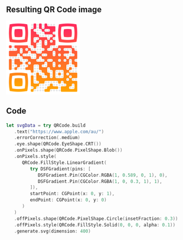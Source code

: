 ## Resulting QR Code image

<a href="blobby-style.svg">
   <img src="blobby-style.svg" width="200" />
</a>

## Code

```swift
let svgData = try QRCode.build
   .text("https://www.apple.com/au/")
   .errorCorrection(.medium)
   .eye.shape(QRCode.EyeShape.CRT())
   .onPixels.shape(QRCode.PixelShape.Blob())
   .onPixels.style(
      QRCode.FillStyle.LinearGradient(
         try DSFGradient(pins: [
            DSFGradient.Pin(CGColor.RGBA(1, 0.589, 0, 1), 0),
            DSFGradient.Pin(CGColor.RGBA(1, 0, 0.3, 1), 1),
         ]),
         startPoint: CGPoint(x: 0, y: 1),
         endPoint: CGPoint(x: 0, y: 0)
      )
   )
   .offPixels.shape(QRCode.PixelShape.Circle(insetFraction: 0.3))
   .offPixels.style(QRCode.FillStyle.Solid(0, 0, 0, alpha: 0.1))
   .generate.svg(dimension: 400)
```
